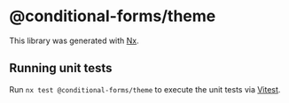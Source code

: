 # @conditional-forms/theme

This library was generated with [Nx](https://nx.dev).

## Running unit tests

Run `nx test @conditional-forms/theme` to execute the unit tests via [Vitest](https://vitest.dev/).